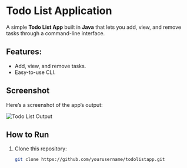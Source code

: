 # Todo List Application

A simple **Todo List App** built in **Java** that lets you add, view, and remove tasks through a command-line interface.

## Features:
- Add, view, and remove tasks.
- Easy-to-use CLI.

## Screenshot
Here’s a screenshot of the app’s output:

![Todo List Output](./assets/tdl.PNG)

## How to Run
1. Clone this repository:
   ```bash
   git clone https://github.com/yourusername/todolistapp.git
